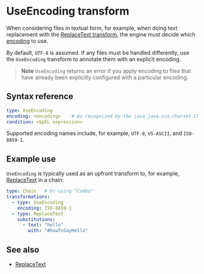 # UseEncoding transform

When considering files in textual form, for example, when doing text replacement with the [ReplaceText transform](replace-text.md),
the engine must decide which [encoding](https://en.wikipedia.org/wiki/Character_encoding) to use.

By default, `UTF-8` is assumed. If any files must be handled differently,
use the `UseEncoding` transform to annotate them with an explicit encoding.

>**Note** `UseEncoding` returns an error if you apply encoding to files that have already been explicitly configured with a particular encoding.

## <a id="syntax-ref"></a>Syntax reference

```yaml
type: UseEncoding
encoding: <encoding>    # As recognized by the java java.nio.charset.Charset class
condition: <SpEL expression>
```

Supported encoding names include, for example, `UTF-8`, `US-ASCII`, and `ISO-8859-1`.

## <a id="example-usage"></a>Example use

`UseEncoding` is typically used as an upfront transform to, for example, [ReplaceText](replace-text.md)
in a chain:

```yaml
type: Chain   # Or using "Combo"
transformations:
  - type: UseEncoding
    encoding: ISO-8859-1
  - type: ReplaceText
    substitutions:
      - text: "hello"
        with: "#howToSayHello"
```

## See also

* [ReplaceText](replace-text.md)